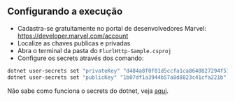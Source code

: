 ## Configurando a execução

- Cadastra-se gratuitamente no portal de desenvolvedores Marvel: <https://developer.marvel.com/account>
- Localize as chaves publicas e privadas
- Abra o terminal da pasta do `FlurlHttp-Sample.csproj`
- Configure os secrets através dos comando:

```bash
dotnet user-secrets set "privateKey" "d484a8f0f81d5ccfa1ca8640827294f5151a4ac8"
dotnet user-secrets set "publicKey" "1b07df1a3944b57a8d8823c41cfa221b"
```

Não sabe como funciona o secrets do dotnet, veja [aqui](https://docs.microsoft.com/pt-br/aspnet/core/security/app-secrets?view=aspnetcore-5.0&tabs=windows#enable-secret-storage).
